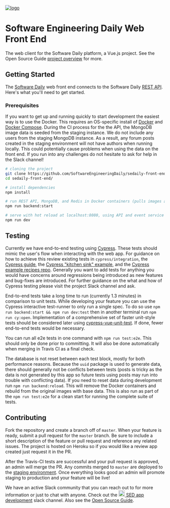 [![logo](https://i.imgur.com/3OtP3p8.png)](https://softwareengineeringdaily.com/)

# Software Engineering Daily Web Front End

The web client for the Software Daily platform, a Vue.js project. See the Open Source Guide [project overview](https://softwareengineeringdaily.github.io/High_Level/project_description/) for more.

## Getting Started

The [Software Daily](https://www.softwaredaily.com) web front end connects to the Software Daily [REST API](https://github.com/SoftwareEngineeringDaily/software-engineering-daily-api). Here's what you'll need to get started.

### Prerequisites

If you want to get up and running quickly to start development the easiest way is to use the Docker. This requires an OS-specific install of [Docker](https://docs.docker.com/install/) and [Docker Compose](https://docs.docker.com/compose/install/#prerequisites). During the CI process for the the API, the MongoDB image data is seeded from the staging instance. We do not include any users from the staging MongoDB instance. As a result, any forum posts created in the staging environment will not have authors when running locally. This could potentially cause problems when using the data on the front end. If you run into any challenges do not hesitate to ask for help in the Slack channel! 

``` bash
# cloning the project
git clone https://github.com/SoftwareEngineeringDaily/sedaily-front-end.git
cd sedaily-front-end/

# install dependencies
npm install

# run REST API, MongoDB, and Redis in Docker containers (pulls images and runs containers with docker-compose)
npm run backend:start

# serve with hot reload at localhost:8080, using API and event service API running locally
npm run dev
```

## Testing
Currently we have end-to-end testing using [Cypress](). These tests should mimic the user's flow when interacting with the web app. For guidance on how to achieve this review existing tests in `cypress/integration`, the [Cypress guide](https://docs.cypress.io/guides), the [Cypress "kitchen sink" example](https://github.com/cypress-io/cypress-example-kitchensink), and the [Cypress example recipes repo](https://github.com/cypress-io/cypress-example-recipes). Generally you want to add tests for anything you would have concerns around regressions being introduced as new features and bug-fixes are introduced. For further guidance on the what and how of Cypress testing please visit the project Slack channel and ask.

End-to-end tests take a long time to run (currently 1.3 minutes) in comparison to unit tests. While developing your feature you can use the Cypress interactive test-runner to only run a single spec. To do so use `npm run backend:start && npm run dev:test` then in another terminal run `npm run cy:open`. Implementation of a comprehensive set of faster unit-style tests should be considered later using [cypress-vue-unit-test](https://github.com/bahmutov/cypress-vue-unit-test). If done, fewer end-to-end tests would be necessary.

You can run all e2e tests in one command with `npm run test:e2e`. This should only be done prior to committing. It will also be done automatically when merging in Travis CI as a final check.

The database is not reset between each test block, mostly for both performance reasons. Because the `uuid` package is used to generate data, there should generally not be conflicts between tests (posts is tricky as the data is not generated by this app so future tests using posts may run into trouble with conflicting data). If you need to reset data during development run `npm run backend:reload`. This will remove the Docker containers and rebuild from the original images with base data. This is also run as part of the `npm run test:e2e` for a clean start for running the complete suite of tests.

## Contributing
Fork the repository and create a branch off of `master`. When your feature is ready, submit a pull request for the `master` branch. Be sure to include a short description of the feature or pull request and reference any related issues. The project is hosted on Heroku so if you would like a review app created just request it in the PR.

After the Travis-CI tests are successful and your pull request is approved, an admin will merge the PR. Any commits merged to `master` are deployed to the [staging environment](https://sedaily-frontend-staging.herokuapp.com). Once everything looks good an admin will promote staging to production and your feature will be live!

We have an active Slack community that you can reach out to for more information or just to chat with anyone. Check out the [<img src="https://upload.wikimedia.org/wikipedia/commons/7/76/Slack_Icon.png" alt="Slack Channel" width="20px"/> SED app development](https://softwaredaily.slack.com/app_redirect?channel=sed_app_development) slack channel. Also see the [Open Source Guide](https://softwareengineeringdaily.github.io/).
